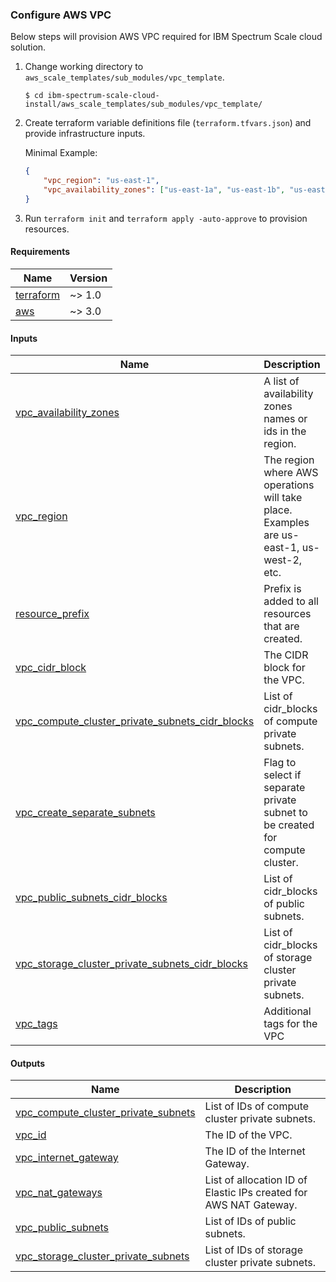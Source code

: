 ### Configure AWS VPC

Below steps will provision AWS VPC required for IBM Spectrum Scale cloud solution.

1. Change working directory to `aws_scale_templates/sub_modules/vpc_template`.

    ```
    $ cd ibm-spectrum-scale-cloud-install/aws_scale_templates/sub_modules/vpc_template/
    ```
2. Create terraform variable definitions file (`terraform.tfvars.json`) and provide infrastructure inputs.

    Minimal Example:
    ```json
    {
        "vpc_region": "us-east-1",
        "vpc_availability_zones": ["us-east-1a", "us-east-1b", "us-east-1c"]
    }
    ```

3. Run `terraform init` and `terraform apply -auto-approve` to provision resources.

<!-- BEGIN_TF_DOCS -->
#### Requirements

| Name | Version |
|------|---------|
| <a name="requirement_terraform"></a> [terraform](#requirement_terraform) | ~> 1.0 |
| <a name="requirement_aws"></a> [aws](#requirement_aws) | ~> 3.0 |

#### Inputs

| Name | Description | Type |
|------|-------------|------|
| <a name="input_vpc_availability_zones"></a> [vpc_availability_zones](#input_vpc_availability_zones) | A list of availability zones names or ids in the region. | `list(string)` |
| <a name="input_vpc_region"></a> [vpc_region](#input_vpc_region) | The region where AWS operations will take place. Examples are us-east-1, us-west-2, etc. | `string` |
| <a name="input_resource_prefix"></a> [resource_prefix](#input_resource_prefix) | Prefix is added to all resources that are created. | `string` |
| <a name="input_vpc_cidr_block"></a> [vpc_cidr_block](#input_vpc_cidr_block) | The CIDR block for the VPC. | `string` |
| <a name="input_vpc_compute_cluster_private_subnets_cidr_blocks"></a> [vpc_compute_cluster_private_subnets_cidr_blocks](#input_vpc_compute_cluster_private_subnets_cidr_blocks) | List of cidr_blocks of compute private subnets. | `list(string)` |
| <a name="input_vpc_create_separate_subnets"></a> [vpc_create_separate_subnets](#input_vpc_create_separate_subnets) | Flag to select if separate private subnet to be created for compute cluster. | `bool` |
| <a name="input_vpc_public_subnets_cidr_blocks"></a> [vpc_public_subnets_cidr_blocks](#input_vpc_public_subnets_cidr_blocks) | List of cidr_blocks of public subnets. | `list(string)` |
| <a name="input_vpc_storage_cluster_private_subnets_cidr_blocks"></a> [vpc_storage_cluster_private_subnets_cidr_blocks](#input_vpc_storage_cluster_private_subnets_cidr_blocks) | List of cidr_blocks of storage cluster private subnets. | `list(string)` |
| <a name="input_vpc_tags"></a> [vpc_tags](#input_vpc_tags) | Additional tags for the VPC | `map(string)` |

#### Outputs

| Name | Description |
|------|-------------|
| <a name="output_vpc_compute_cluster_private_subnets"></a> [vpc_compute_cluster_private_subnets](#output_vpc_compute_cluster_private_subnets) | List of IDs of compute cluster private subnets. |
| <a name="output_vpc_id"></a> [vpc_id](#output_vpc_id) | The ID of the VPC. |
| <a name="output_vpc_internet_gateway"></a> [vpc_internet_gateway](#output_vpc_internet_gateway) | The ID of the Internet Gateway. |
| <a name="output_vpc_nat_gateways"></a> [vpc_nat_gateways](#output_vpc_nat_gateways) | List of allocation ID of Elastic IPs created for AWS NAT Gateway. |
| <a name="output_vpc_public_subnets"></a> [vpc_public_subnets](#output_vpc_public_subnets) | List of IDs of public subnets. |
| <a name="output_vpc_storage_cluster_private_subnets"></a> [vpc_storage_cluster_private_subnets](#output_vpc_storage_cluster_private_subnets) | List of IDs of storage cluster private subnets. |
<!-- END_TF_DOCS -->

